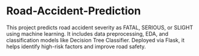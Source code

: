 # Road-Accident-Prediction
This project predicts road accident severity as FATAL, SERIOUS, or SLIGHT using machine learning. It includes data preprocessing, EDA, and classification models like Decision Tree Classifier. Deployed via Flask, it helps identify high-risk factors and improve road safety.
